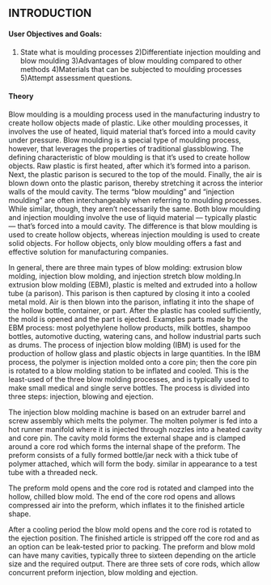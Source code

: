 ## INTRODUCTION<br>

#### User Objectives and Goals:

  1) State what is moulding processes
  2)Differentiate injection moulding and blow moulding
  3)Advantages of blow moulding compared to other methods
  4)Materials that can be subjected to moulding processes
  5)Attempt assessment questions.



#### Theory
Blow moulding is a moulding process used in the manufacturing industry to create hollow objects made of plastic. Like other moulding processes, it involves the use of heated, liquid material that’s forced into a mould cavity under pressure. Blow moulding is a special type of moulding process, however, that leverages the properties of traditional glassblowing. The defining characteristic of blow moulding is that it’s used to create hollow objects. Raw plastic is first heated, after which it’s formed into a parison. Next, the plastic parison is secured to the top of the mould. Finally, the air is blown down onto the plastic parison, thereby stretching it across the interior walls of the mould cavity. 
The terms “blow moulding” and “injection moulding” are often interchangeably when referring to moulding processes. While similar, though, they aren’t necessarily the same. Both blow moulding and injection moulding involve the use of liquid material — typically plastic — that’s forced into a mould cavity. The difference is that blow moulding is used to create hollow objects, whereas injection moulding is used to create solid objects. For hollow objects, only blow moulding offers a fast and effective solution for manufacturing companies.

In general, there are three main types of blow molding: extrusion blow molding, injection blow molding, and injection stretch blow molding.In extrusion blow molding (EBM), plastic is melted and extruded into a hollow tube (a parison). This parison is then captured by closing it into a cooled metal mold. Air is then blown into the parison, inflating it into the shape of the hollow bottle, container, or part. After the plastic has cooled sufficiently, the mold is opened and the part is ejected. Examples parts made by the EBM process: most polyethylene hollow products, milk bottles, shampoo bottles, automotive ducting, watering cans, and hollow industrial parts such as drums.
The process of injection blow molding (IBM) is used for the production of hollow glass and plastic objects in large quantities. In the IBM process, the polymer is injection molded onto a core pin; then the core pin is rotated to a blow molding station to be inflated and cooled. This is the least-used of the three blow molding processes, and is typically used to make small medical and single serve bottles. The process is divided into three steps: injection, blowing and ejection.

The injection blow molding machine is based on an extruder barrel and screw assembly which melts the polymer. The molten polymer is fed into a hot runner manifold where it is injected through nozzles into a heated cavity and core pin. The cavity mold forms the external shape and is clamped around a core rod which forms the internal shape of the preform. The preform consists of a fully formed bottle/jar neck with a thick tube of polymer attached, which will form the body. similar in appearance to a test tube with a threaded neck.

The preform mold opens and the core rod is rotated and clamped into the hollow, chilled blow mold. The end of the core rod opens and allows compressed air into the preform, which inflates it to the finished article shape.

After a cooling period the blow mold opens and the core rod is rotated to the ejection position. The finished article is stripped off the core rod and as an option can be leak-tested prior to packing. The preform and blow mold can have many cavities, typically three to sixteen depending on the article size and the required output. There are three sets of core rods, which allow concurrent preform injection, blow molding and ejection.



<br>


